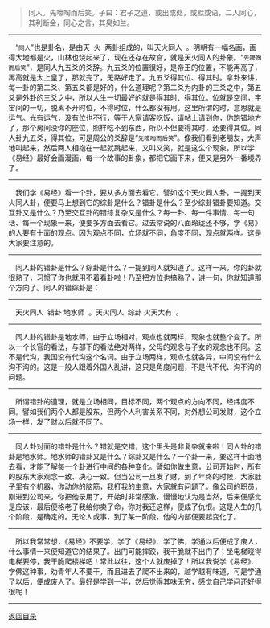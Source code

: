 > 同人。先嚎啕而后笑。子曰：君子之道，或出或处，或默或语，二人同心，其利断金，同心之言，其臭如兰。
___
&emsp;“``同人``”也是卦名，是由天  火  两卦组成的，叫天火同人  。明朝有一幅名画，画得大地都是火，山林也烧起来了，现在还存在故宫，就是天火同人的卦象。“``先嚎啕而后笑``”，是同人九五爻的爻辞。九五爻的位置很好，是帝王的位置，不能再高了，再高就是太上皇了，那就完了，无路好走了。九五爻得其位、得其时。拿卦来讲，每一卦的第二爻、第五爻都是好的，什么道理呢？第二爻为内卦的三爻之中，第五爻是外卦的三爻之中，所以人生一切最好的就是得其时、得其位。位就是空间，宇宙间的一切，脱离不开时位，不得时位，什么都没有用。这里所谓的时，意思就是运气。光有运气，没有位也不行，等于人家请客吃饭，请帖上请到你，你跑错地方了，那个房间没你的座位，照样吃不到东西，所以不但要得其时，还要得其位。同人卦九五爻，得其位，可是周公的爻辞是“``先嚎啕而后笑``”。像我们看到老朋友，大声地叫起来，然后两人相抱在一起就跳起来，又叫又笑，就是这么个现象。所以学《易经》最好会画漫画，每一个故事的卦象，都把它画下来，便又是另外一番境界了。
___
&emsp;我们学《易经》看一个卦，要从多方面去看它。譬如这个天火同人卦。一提到天火同人卦，便要马上想到它的综卦是什么？错卦是什么？至少综卦错卦要知道。交互卦又是什么？乃至交互卦的错综复杂又是什么？每一卦、每一件事情、每一句话、每一个现象一来，便要多方面去看它。过去常说的八面玲珑还不够，学《易》的人要有十面的观点。因为观点不同，立场就不同，角度不同，观点就两样。这是大家要注意的。
___
&emsp;同人卦的错卦是什么？综卦是什么？一提到同人就知道了。这样一来，你的卦就很熟了，习惯了你也就用不着看卦啦！乃至把方位也搞熟了，讲一句，你就知道那个方向了。同人的错综卦是：
___
&emsp;天火同人  错卦  地水师  。天火同人  综卦  火天大有  。
___
&emsp;同人卦的错卦是地水师，由于立场相对，观点也就两样，现象也就整个变了。所以一个长官的看法，与部下的看法绝对两样，父母的观念与子女的观念也不同。这不是代沟，我国没有代沟这个名词。由于立场两样，观点也就各异，中间没有什么沟不沟的。这是一般人跟着外国人乱讲，这只是角度问题，不是代不代、沟不沟的问题。
___
&emsp;所谓错卦的道理，就是立场相同，目标不同，两个观点的方向不同，经纬度不同。譬如我们两个人都是股东，但两个人利害关系不同，对外想公司发财，这个立场一样，发了财以后就不同了。
___
&emsp;同人卦对面的错卦是什么？错就是交错，这个里头是非复杂就来啦！同人卦的错卦是地水师。地水师的错卦又是什么？综卦又是什么？一个卦一来，要这样十面地去看，才能了解每一个卦进行中间的各种变化。譬如你做生意，公司开始时，所有的股东大家观念一致、决心一致。但当公司一旦发了财，到了年终的时候，大家肚子里有个机器，你动你的脑筋，我打我的主意，大家就有问题了。像公司的职员，刚进到公司来，你把他录用了，开始时非常感激，慢慢地认为是当然，后来便感觉是应该，最后便格老子我给你卖了命，你对我还这样，便成了仇恨。这是人生的几个阶段，是确定的。无论人或事，到了某一阶段，他的内部便要起变化了。
___
&emsp;所以我常常想，《易经》不要学，学了《易经》、学了佛，学通以后便成了废人，什么事情一来便知道它的结果了。出门可能摔跤，我干脆就不出门了；坐电梯晓得电梯要停，我干脆爬楼梯吧！常此以往，这个人就废掉了！所以我说学《易经》、学佛这种事，劝青年人不要干，而且进去了爬不出来的，越学越有味道，可是学通了以后，便成废人了。最好是学到一半，然后觉得其味无穷，感觉自己学问还好得很呢！
___
[返回目录](../../../master/README.md#目录)